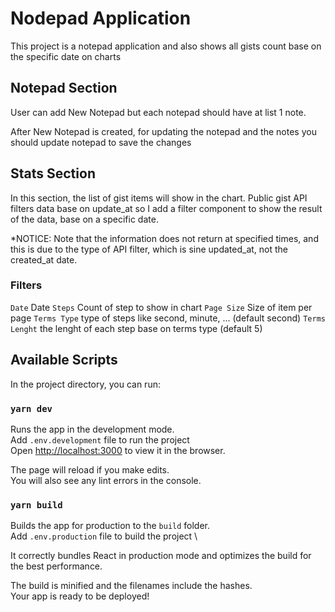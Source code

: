 # Nodepad Application

This project is a notepad application and also shows all gists count base on the specific date on charts

## Notepad Section

User can add New Notepad but each notepad should have at list 1 note.

After New Notepad is created, for updating the notepad and the notes you should update notepad to save the changes

## Stats Section

In this section, the list of gist items will show in the chart. Public gist API filters data base on update_at so I add a filter component to show the result of the data, base on a specific date.

\*NOTICE: Note that the information does not return at specified times, and this is due to the type of API filter, which is sine updated_at, not the created_at date.

### Filters

`Date` Date
`Steps` Count of step to show in chart
`Page Size` Size of item per page
`Terms Type` type of steps like second, minute, ... (default second)
`Terms Lenght` the lenght of each step base on terms type (default 5)

## Available Scripts

In the project directory, you can run:

### `yarn dev`

Runs the app in the development mode.\
Add `.env.development` file to run the project \
Open [http://localhost:3000](http://localhost:3000) to view it in the browser.

The page will reload if you make edits.\
You will also see any lint errors in the console.

### `yarn build`

Builds the app for production to the `build` folder.\
Add `.env.production` file to build the project \

It correctly bundles React in production mode and optimizes the build for the best performance.

The build is minified and the filenames include the hashes.\
Your app is ready to be deployed!

